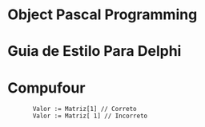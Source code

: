 # Object Pascal Programming
# Guia de Estilo Para Delphi
# Compufour


           Valor := Matriz[1] // Correto
           Valor := Matriz[ 1] // Incorreto